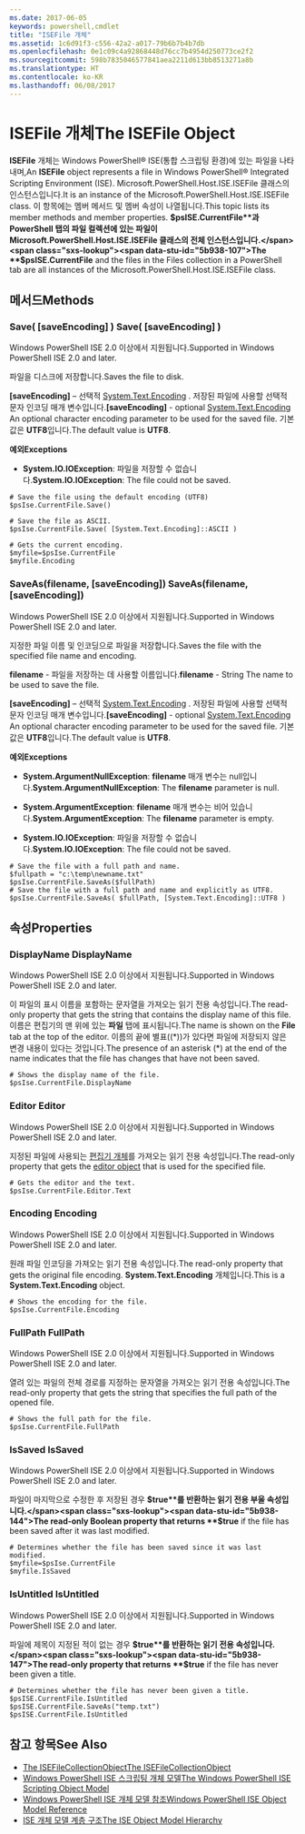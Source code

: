 ```yaml
---
ms.date: 2017-06-05
keywords: powershell,cmdlet
title: "ISEFile 개체"
ms.assetid: 1c6d91f3-c556-42a2-a017-79b6b7b4b7db
ms.openlocfilehash: 0e1c09c4a92868448d76cc7b4954d250773ce2f2
ms.sourcegitcommit: 598b7835046577841aea2211d613bb8513271a8b
ms.translationtype: HT
ms.contentlocale: ko-KR
ms.lasthandoff: 06/08/2017
---
```

# <a name="the-isefile-object"></a><span data-ttu-id="5b938-103">ISEFile 개체</span><span class="sxs-lookup"><span data-stu-id="5b938-103">The ISEFile Object</span></span>
  <span data-ttu-id="5b938-104">**ISEFile** 개체는 Windows PowerShell® ISE(통합 스크립팅 환경)에 있는 파일을 나타내며,</span><span class="sxs-lookup"><span data-stu-id="5b938-104">An **ISEFile** object represents a file in Windows PowerShell® Integrated Scripting Environment (ISE).</span></span> <span data-ttu-id="5b938-105">Microsoft.PowerShell.Host.ISE.ISEFile 클래스의 인스턴스입니다.</span><span class="sxs-lookup"><span data-stu-id="5b938-105">It is an instance of the Microsoft.PowerShell.Host.ISE.ISEFile class.</span></span> <span data-ttu-id="5b938-106">이 항목에는 멤버 메서드 및 멤버 속성이 나열됩니다.</span><span class="sxs-lookup"><span data-stu-id="5b938-106">This topic lists its member methods and member properties.</span></span> <span data-ttu-id="5b938-107">**$psISE.CurrentFile**과 PowerShell 탭의 파일 컬렉션에 있는 파일이 Microsoft.PowerShell.Host.ISE.ISEFile 클래스의 전체 인스턴스입니다.</span><span class="sxs-lookup"><span data-stu-id="5b938-107">The **$psISE.CurrentFile** and the files in the Files collection in a PowerShell tab are all instances of the Microsoft.PowerShell.Host.ISE.ISEFile class.</span></span>

## <a name="methods"></a><span data-ttu-id="5b938-108">메서드</span><span class="sxs-lookup"><span data-stu-id="5b938-108">Methods</span></span>

###  <span data-ttu-id="5b938-109"><a name="save-override"></a> Save\( \[saveEncoding\] \)</span><span class="sxs-lookup"><span data-stu-id="5b938-109"><a name="save-override"></a> Save\( \[saveEncoding\] \)</span></span>
  <span data-ttu-id="5b938-110">Windows PowerShell ISE 2.0 이상에서 지원됩니다.</span><span class="sxs-lookup"><span data-stu-id="5b938-110">Supported in Windows PowerShell ISE 2.0 and later.</span></span> 

 <span data-ttu-id="5b938-111">파일을 디스크에 저장합니다.</span><span class="sxs-lookup"><span data-stu-id="5b938-111">Saves the file to disk.</span></span>

 <span data-ttu-id="5b938-112">**\[saveEncoding\]** – 선택적 [System.Text.Encoding](http://msdn.microsoft.com/library/system.text.encoding.aspx)
. 저장된 파일에 사용할 선택적 문자 인코딩 매개 변수입니다.</span><span class="sxs-lookup"><span data-stu-id="5b938-112">**\[saveEncoding\]** - optional [System.Text.Encoding](http://msdn.microsoft.com/library/system.text.encoding.aspx)
 An optional character encoding parameter to be used for the saved file.</span></span> <span data-ttu-id="5b938-113">기본값은 **UTF8**입니다.</span><span class="sxs-lookup"><span data-stu-id="5b938-113">The default value is **UTF8**.</span></span>

 <span data-ttu-id="5b938-114">**예외**</span><span class="sxs-lookup"><span data-stu-id="5b938-114">**Exceptions**</span></span>
 -   <span data-ttu-id="5b938-115">**System.IO.IOException**: 파일을 저장할 수 없습니다.</span><span class="sxs-lookup"><span data-stu-id="5b938-115">**System.IO.IOException**: The file could not be saved.</span></span>

```
# Save the file using the default encoding (UTF8)
$psIse.CurrentFile.Save()

# Save the file as ASCII.
$psIse.CurrentFile.Save( [System.Text.Encoding]::ASCII )

# Gets the current encoding.
$myfile=$psIse.CurrentFile
$myfile.Encoding

```

###  <span data-ttu-id="5b938-116"><a name="saveas"></a> SaveAs\(filename, \[saveEncoding\]\)</span><span class="sxs-lookup"><span data-stu-id="5b938-116"><a name="saveas"></a> SaveAs\(filename, \[saveEncoding\]\)</span></span>
  <span data-ttu-id="5b938-117">Windows PowerShell ISE 2.0 이상에서 지원됩니다.</span><span class="sxs-lookup"><span data-stu-id="5b938-117">Supported in Windows PowerShell ISE 2.0 and later.</span></span> 

 <span data-ttu-id="5b938-118">지정한 파일 이름 및 인코딩으로 파일을 저장합니다.</span><span class="sxs-lookup"><span data-stu-id="5b938-118">Saves the file with the specified file name and encoding.</span></span>

 <span data-ttu-id="5b938-119">**filename** - 파일을 저장하는 데 사용할 이름입니다.</span><span class="sxs-lookup"><span data-stu-id="5b938-119">**filename** - String The name to be used to save the file.</span></span>

 <span data-ttu-id="5b938-120">**\[saveEncoding\]** – 선택적 [System.Text.Encoding](http://msdn.microsoft.com/library/system.text.encoding.aspx)
. 저장된 파일에 사용할 선택적 문자 인코딩 매개 변수입니다.</span><span class="sxs-lookup"><span data-stu-id="5b938-120">**\[saveEncoding\]** - optional [System.Text.Encoding](http://msdn.microsoft.com/library/system.text.encoding.aspx)
 An optional character encoding parameter to be used for the saved file.</span></span> <span data-ttu-id="5b938-121">기본값은 **UTF8**입니다.</span><span class="sxs-lookup"><span data-stu-id="5b938-121">The default value is **UTF8**.</span></span>

 <span data-ttu-id="5b938-122">**예외**</span><span class="sxs-lookup"><span data-stu-id="5b938-122">**Exceptions**</span></span>
 -   <span data-ttu-id="5b938-123">**System.ArgumentNullException**: **filename** 매개 변수는 null입니다.</span><span class="sxs-lookup"><span data-stu-id="5b938-123">**System.ArgumentNullException**: The **filename** parameter is null.</span></span>

-   <span data-ttu-id="5b938-124">**System.ArgumentException**: **filename** 매개 변수는 비어 있습니다.</span><span class="sxs-lookup"><span data-stu-id="5b938-124">**System.ArgumentException**: The **filename** parameter is empty.</span></span>

-   <span data-ttu-id="5b938-125">**System.IO.IOException**: 파일을 저장할 수 없습니다.</span><span class="sxs-lookup"><span data-stu-id="5b938-125">**System.IO.IOException**: The file could not be saved.</span></span>

```
# Save the file with a full path and name. 
$fullpath = "c:\temp\newname.txt"
$psIse.CurrentFile.SaveAs($fullPath) 
# Save the file with a full path and name and explicitly as UTF8. 
$psIse.CurrentFile.SaveAs( $fullPath, [System.Text.Encoding]::UTF8 )

```

## <a name="properties"></a><span data-ttu-id="5b938-126">속성</span><span class="sxs-lookup"><span data-stu-id="5b938-126">Properties</span></span>

###  <span data-ttu-id="5b938-127"><a name="Displayname"></a> DisplayName</span><span class="sxs-lookup"><span data-stu-id="5b938-127"><a name="Displayname"></a> DisplayName</span></span>
  <span data-ttu-id="5b938-128">Windows PowerShell ISE 2.0 이상에서 지원됩니다.</span><span class="sxs-lookup"><span data-stu-id="5b938-128">Supported in Windows PowerShell ISE 2.0 and later.</span></span> 

 <span data-ttu-id="5b938-129">이 파일의 표시 이름을 포함하는 문자열을 가져오는 읽기 전용 속성입니다.</span><span class="sxs-lookup"><span data-stu-id="5b938-129">The read-only property that gets the string that contains the display name of this file.</span></span> <span data-ttu-id="5b938-130">이름은 편집기의 맨 위에 있는 **파일** 탭에 표시됩니다.</span><span class="sxs-lookup"><span data-stu-id="5b938-130">The name is shown on the **File** tab at the top of the editor.</span></span> <span data-ttu-id="5b938-131">이름의 끝에 별표(\(\*\))가 있다면 파일에 저장되지 않은 변경 내용이 있다는 것입니다.</span><span class="sxs-lookup"><span data-stu-id="5b938-131">The presence of an asterisk \(\*\) at the end of the name indicates that the file has changes that have not been saved.</span></span>

```
# Shows the display name of the file.
$psIse.CurrentFile.DisplayName

```

###  <span data-ttu-id="5b938-132"><a name="Editor"></a> Editor</span><span class="sxs-lookup"><span data-stu-id="5b938-132"><a name="Editor"></a> Editor</span></span>
  <span data-ttu-id="5b938-133">Windows PowerShell ISE 2.0 이상에서 지원됩니다.</span><span class="sxs-lookup"><span data-stu-id="5b938-133">Supported in Windows PowerShell ISE 2.0 and later.</span></span> 

 <span data-ttu-id="5b938-134">지정된 파일에 사용되는 [편집기 개체](The-ISEEditor-Object.md)를 가져오는 읽기 전용 속성입니다.</span><span class="sxs-lookup"><span data-stu-id="5b938-134">The read-only property that gets the [editor object](The-ISEEditor-Object.md) that is used for the specified file.</span></span>

```
# Gets the editor and the text.
$psIse.CurrentFile.Editor.Text

```

###  <span data-ttu-id="5b938-135"><a name="Encoding"></a> Encoding</span><span class="sxs-lookup"><span data-stu-id="5b938-135"><a name="Encoding"></a> Encoding</span></span>
  <span data-ttu-id="5b938-136">Windows PowerShell ISE 2.0 이상에서 지원됩니다.</span><span class="sxs-lookup"><span data-stu-id="5b938-136">Supported in Windows PowerShell ISE 2.0 and later.</span></span> 

 <span data-ttu-id="5b938-137">원래 파일 인코딩을 가져오는 읽기 전용 속성입니다.</span><span class="sxs-lookup"><span data-stu-id="5b938-137">The read-only property that gets the original file encoding.</span></span> <span data-ttu-id="5b938-138">**System.Text.Encoding** 개체입니다.</span><span class="sxs-lookup"><span data-stu-id="5b938-138">This is a **System.Text.Encoding** object.</span></span>

```
# Shows the encoding for the file. 
$psIse.CurrentFile.Encoding

```

###  <span data-ttu-id="5b938-139"><a name="FullPath"></a> FullPath</span><span class="sxs-lookup"><span data-stu-id="5b938-139"><a name="FullPath"></a> FullPath</span></span>
  <span data-ttu-id="5b938-140">Windows PowerShell ISE 2.0 이상에서 지원됩니다.</span><span class="sxs-lookup"><span data-stu-id="5b938-140">Supported in Windows PowerShell ISE 2.0 and later.</span></span> 

 <span data-ttu-id="5b938-141">열려 있는 파일의 전체 경로를 지정하는 문자열을 가져오는 읽기 전용 속성입니다.</span><span class="sxs-lookup"><span data-stu-id="5b938-141">The read-only property that gets the string that specifies the full path of the opened file.</span></span>

```
# Shows the full path for the file. 
$psIse.CurrentFile.FullPath

```

###  <span data-ttu-id="5b938-142"><a name="IsSaved"></a> IsSaved</span><span class="sxs-lookup"><span data-stu-id="5b938-142"><a name="IsSaved"></a> IsSaved</span></span>
  <span data-ttu-id="5b938-143">Windows PowerShell ISE 2.0 이상에서 지원됩니다.</span><span class="sxs-lookup"><span data-stu-id="5b938-143">Supported in Windows PowerShell ISE 2.0 and later.</span></span> 

 <span data-ttu-id="5b938-144">파일이 마지막으로 수정한 후 저장된 경우 **$true**를 반환하는 읽기 전용 부울 속성입니다.</span><span class="sxs-lookup"><span data-stu-id="5b938-144">The read-only Boolean property that returns **$true** if the file has been saved after it was last modified.</span></span>

```
# Determines whether the file has been saved since it was last modified.
$myfile=$psIse.CurrentFile
$myfile.IsSaved

```

###  <span data-ttu-id="5b938-145"><a name="IsUntitled"></a> IsUntitled</span><span class="sxs-lookup"><span data-stu-id="5b938-145"><a name="IsUntitled"></a> IsUntitled</span></span>
  <span data-ttu-id="5b938-146">Windows PowerShell ISE 2.0 이상에서 지원됩니다.</span><span class="sxs-lookup"><span data-stu-id="5b938-146">Supported in Windows PowerShell ISE 2.0 and later.</span></span> 

 <span data-ttu-id="5b938-147">파일에 제목이 지정된 적이 없는 경우 **$true**를 반환하는 읽기 전용 속성입니다.</span><span class="sxs-lookup"><span data-stu-id="5b938-147">The read-only property that returns **$true** if the file has never been given a title.</span></span>

```
# Determines whether the file has never been given a title.
$psISE.CurrentFile.IsUntitled
$psISE.CurrentFile.SaveAs("temp.txt")
$psISE.CurrentFile.IsUntitled

```

## <a name="see-also"></a><span data-ttu-id="5b938-148">참고 항목</span><span class="sxs-lookup"><span data-stu-id="5b938-148">See Also</span></span>
- [<span data-ttu-id="5b938-149">The ISEFileCollectionObject</span><span class="sxs-lookup"><span data-stu-id="5b938-149">The ISEFileCollectionObject</span></span>](The-ISEFileCollection-Object.md) 
- [<span data-ttu-id="5b938-150">Windows PowerShell ISE 스크립팅 개체 모델</span><span class="sxs-lookup"><span data-stu-id="5b938-150">The Windows PowerShell ISE Scripting Object Model</span></span>](The-Windows-PowerShell-ISE-Scripting-Object-Model.md) 
- [<span data-ttu-id="5b938-151">Windows PowerShell ISE 개체 모델 참조</span><span class="sxs-lookup"><span data-stu-id="5b938-151">Windows PowerShell ISE Object Model Reference</span></span>](Windows-PowerShell-ISE-Object-Model-Reference.md) 
- [<span data-ttu-id="5b938-152">ISE 개체 모델 계층 구조</span><span class="sxs-lookup"><span data-stu-id="5b938-152">The ISE Object Model Hierarchy</span></span>](The-ISE-Object-Model-Hierarchy.md)

  
